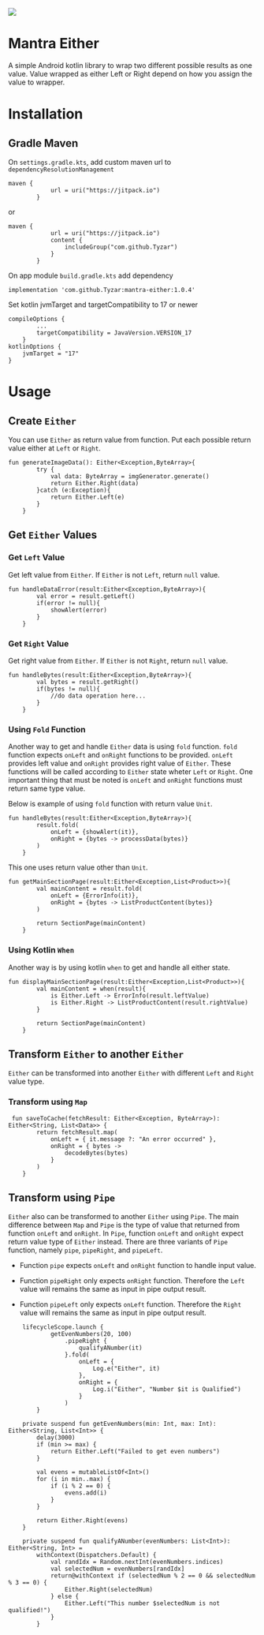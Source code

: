 [![](https://jitpack.io/v/Tyzar/mantra-either.svg)](https://jitpack.io/#Tyzar/mantra-either)



# Mantra Either

A simple Android kotlin library to wrap two different possible results as one value. Value wrapped as either Left or Right depend on how you assign the value to wrapper.

# Installation

## Gradle Maven

On `settings.gradle.kts`, add custom maven url to `dependencyResolutionManagement`
```
maven {
            url = uri("https://jitpack.io")
        }

```
or
```
maven {
            url = uri("https://jitpack.io")
            content {
                includeGroup("com.github.Tyzar")
            }
        }

```

On app module `build.gradle.kts` add dependency
```
implementation 'com.github.Tyzar:mantra-either:1.0.4'

```
Set kotlin jvmTarget and targetCompatibility to 17 or newer
```
compileOptions {
        ...
        targetCompatibility = JavaVersion.VERSION_17
    }
kotlinOptions {
    jvmTarget = "17"
}

```

# Usage

## Create `Either`
You can use `Either` as return value from function. Put each possible return value either at `Left` or `Right`.
```
fun generateImageData(): Either<Exception,ByteArray>{
        try {
            val data: ByteArray = imgGenerator.generate()
            return Either.Right(data)
        }catch (e:Exception){
            return Either.Left(e)
        }
    }

```
## Get `Either` Values

### Get `Left` Value
Get left value from `Either`. If `Either` is not `Left`, return `null` value.
```
fun handleDataError(result:Either<Exception,ByteArray>){
        val error = result.getLeft()
        if(error != null){
            showAlert(error)
        }
    }

```

### Get `Right` Value
Get right value from `Either`. If `Either` is not `Right`, return `null` value.
```
fun handleBytes(result:Either<Exception,ByteArray>){
        val bytes = result.getRight()
        if(bytes != null){
            //do data operation here...
        }
    }

```

### Using `Fold` Function
Another way to get and handle `Either` data is using `fold` function. `fold` function expects `onLeft` and `onRight` functions to be provided. 
`onLeft` provides left value and `onRight` provides right value of `Either`. These functions will be called according to `Either` state wheter `Left` or `Right`. 
One important thing that must be noted is `onLeft` and `onRight` functions must return same type value.

Below is example of using `fold` function with return value `Unit`.
```
fun handleBytes(result:Either<Exception,ByteArray>){
        result.fold(
            onLeft = {showAlert(it)},
            onRight = {bytes -> processData(bytes)}
        )
    }

```
This one uses return value other than `Unit`.
```
fun getMainSectionPage(result:Either<Exception,List<Product>>){
        val mainContent = result.fold(
            onLeft = {ErrorInfo(it)},
            onRight = {bytes -> ListProductContent(bytes)}
        )

        return SectionPage(mainContent)
    }

```

### Using Kotlin `When`
Another way is by using kotlin `when` to get and handle all either state.
```
fun displayMainSectionPage(result:Either<Exception,List<Product>>){
        val mainContent = when(result){
            is Either.Left -> ErrorInfo(result.leftValue)
            is Either.Right -> ListProductContent(result.rightValue) 
        }

        return SectionPage(mainContent)
    }

```

## Transform `Either` to another `Either`
`Either` can be transformed into another `Either` with different `Left` and `Right` value type.
### Transform using `Map`
```
 fun saveToCache(fetchResult: Either<Exception, ByteArray>): Either<String, List<Data>> {
        return fetchResult.map(
            onLeft = { it.message ?: "An error occurred" },
            onRight = { bytes ->
                decodeBytes(bytes)
            }
        )
    }

```

## Transform using `Pipe`
`Either` also can be transformed to another `Either` using `Pipe`. 
The main difference between `Map` and `Pipe` is the type of value that returned from function `onLeft` and `onRight`.
In `Pipe`, function `onLeft` and `onRight` expect return value type of `Either` instead. 
There are three variants of `Pipe` function, namely `pipe`, `pipeRight`, and `pipeLeft`.

- Function `pipe` expects `onLeft` and `onRight` function to handle input value.

- Function `pipeRight` only expects `onRight` function. Therefore the `Left` value will remains the same as input in pipe output result.

- Function `pipeLeft` only expects `onLeft` function. Therefore the `Right` value will remains the same as input in pipe output result.
```
    lifecycleScope.launch {
            getEvenNumbers(20, 100)
                .pipeRight {
                    qualifyANumber(it)
                }.fold(
                    onLeft = {
                        Log.e("Either", it)
                    },
                    onRight = {
                        Log.i("Either", "Number $it is Qualified")
                    }
                )
        }      
        
    private suspend fun getEvenNumbers(min: Int, max: Int): Either<String, List<Int>> {
        delay(3000)
        if (min >= max) {
            return Either.Left("Failed to get even numbers")
        }

        val evens = mutableListOf<Int>()
        for (i in min..max) {
            if (i % 2 == 0) {
                evens.add(i)
            }
        }

        return Either.Right(evens)
    }
    
    private suspend fun qualifyANumber(evenNumbers: List<Int>): Either<String, Int> =
        withContext(Dispatchers.Default) {
            val randIdx = Random.nextInt(evenNumbers.indices)
            val selectedNum = evenNumbers[randIdx]
            return@withContext if (selectedNum % 2 == 0 && selectedNum % 3 == 0) {
                Either.Right(selectedNum)
            } else {
                Either.Left("This number $selectedNum is not qualified!")
            }
        }

```
